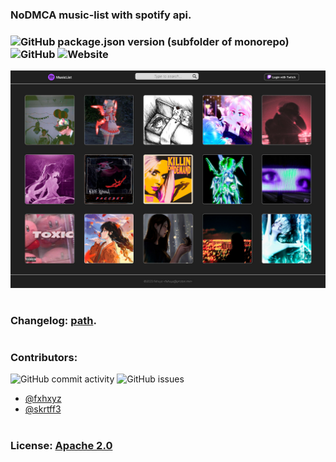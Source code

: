### NoDMCA music-list with spotify api.

### ![GitHub package.json version (subfolder of monorepo)](https://img.shields.io/github/package-json/v/fxhxyz4/MusicList) ![GitHub](https://img.shields.io/github/license/fxhxyz4/MusicList) ![Website](https://img.shields.io/website?url=https%3A%2F%2Ffxhxyz4.github.io%2FMusicListr)

![desktop.jpg](./assets/Desktop.jpg)

#

### Changelog: [path](./CHANGELOG.md).

#

### Contributors:

![GitHub commit activity](https://img.shields.io/github/commit-activity/w/fxhxyz4/MusicList)
![GitHub issues](https://img.shields.io/github/issues/fxhxyz4/MusicList)

- [@fxhxyz](https://github.com/fxhxyz4)
- [@skrtff3](https://github.com/skrtff3)

#

### License: [Apache 2.0](./LICENSE.md)
